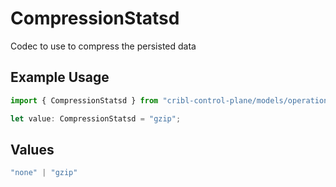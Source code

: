 # CompressionStatsd

Codec to use to compress the persisted data

## Example Usage

```typescript
import { CompressionStatsd } from "cribl-control-plane/models/operations";

let value: CompressionStatsd = "gzip";
```

## Values

```typescript
"none" | "gzip"
```